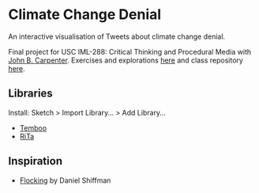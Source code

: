 # Climate Change Denial

An interactive visualisation of Tweets about climate change denial.

Final project for USC IML-288: Critical Thinking and Procedural Media with [John B. Carpenter](http://johnbcarpenter.com/). Exercises and explorations [here](https://github.com/whykatherine/climate-change-denial.git) and class repository [here](https://github.com/johnbcarpenter/USC_IML288).

## Libraries

Install: Sketch > Import Library… > Add Library…

* [Temboo](https://temboo.com/processing)
* [RiTa](https://rednoise.org/rita/)

## Inspiration

* [Flocking](https://processing.org/examples/flocking.html) by Daniel Shiffman
